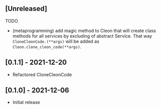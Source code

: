 ## [Unreleased]

TODO

- (metaprogramming) add magic method to Cleon that will create class methods for all services by excluding of abstract Service. That way `CloneCleonCode.(**args)` will be added as `Cleon.clone_cleon_code(**args)`.

## [0.1.1] - 2021-12-20

- Refactored CloneCleonCode

## [0.1.0] - 2021-12-06

- Initial release
